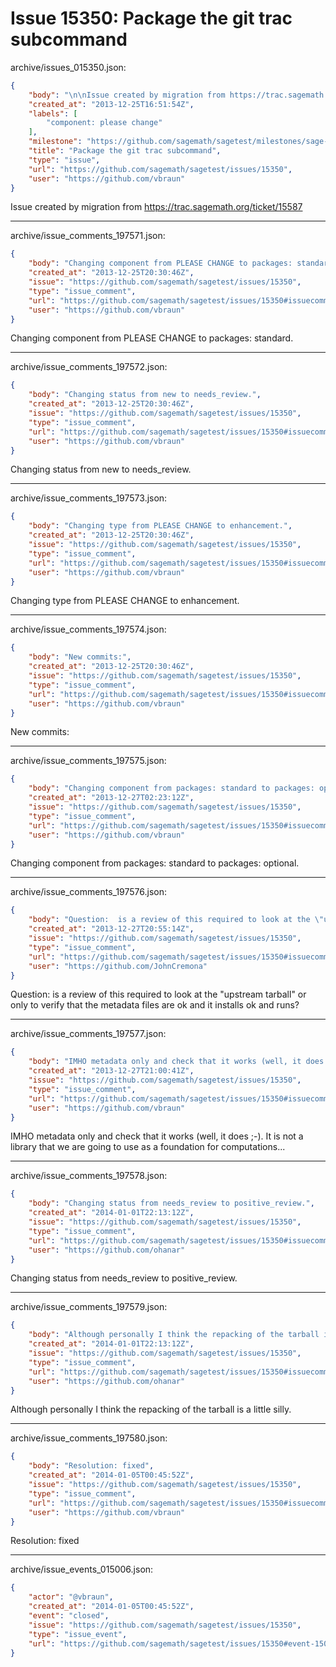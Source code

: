 # Issue 15350: Package the git trac subcommand

archive/issues_015350.json:
```json
{
    "body": "\n\nIssue created by migration from https://trac.sagemath.org/ticket/15587\n\n",
    "created_at": "2013-12-25T16:51:54Z",
    "labels": [
        "component: please change"
    ],
    "milestone": "https://github.com/sagemath/sagetest/milestones/sage-6.1",
    "title": "Package the git trac subcommand",
    "type": "issue",
    "url": "https://github.com/sagemath/sagetest/issues/15350",
    "user": "https://github.com/vbraun"
}
```


Issue created by migration from https://trac.sagemath.org/ticket/15587





---

archive/issue_comments_197571.json:
```json
{
    "body": "Changing component from PLEASE CHANGE to packages: standard.",
    "created_at": "2013-12-25T20:30:46Z",
    "issue": "https://github.com/sagemath/sagetest/issues/15350",
    "type": "issue_comment",
    "url": "https://github.com/sagemath/sagetest/issues/15350#issuecomment-197571",
    "user": "https://github.com/vbraun"
}
```

Changing component from PLEASE CHANGE to packages: standard.



---

archive/issue_comments_197572.json:
```json
{
    "body": "Changing status from new to needs_review.",
    "created_at": "2013-12-25T20:30:46Z",
    "issue": "https://github.com/sagemath/sagetest/issues/15350",
    "type": "issue_comment",
    "url": "https://github.com/sagemath/sagetest/issues/15350#issuecomment-197572",
    "user": "https://github.com/vbraun"
}
```

Changing status from new to needs_review.



---

archive/issue_comments_197573.json:
```json
{
    "body": "Changing type from PLEASE CHANGE to enhancement.",
    "created_at": "2013-12-25T20:30:46Z",
    "issue": "https://github.com/sagemath/sagetest/issues/15350",
    "type": "issue_comment",
    "url": "https://github.com/sagemath/sagetest/issues/15350#issuecomment-197573",
    "user": "https://github.com/vbraun"
}
```

Changing type from PLEASE CHANGE to enhancement.



---

archive/issue_comments_197574.json:
```json
{
    "body": "New commits:",
    "created_at": "2013-12-25T20:30:46Z",
    "issue": "https://github.com/sagemath/sagetest/issues/15350",
    "type": "issue_comment",
    "url": "https://github.com/sagemath/sagetest/issues/15350#issuecomment-197574",
    "user": "https://github.com/vbraun"
}
```

New commits:



---

archive/issue_comments_197575.json:
```json
{
    "body": "Changing component from packages: standard to packages: optional.",
    "created_at": "2013-12-27T02:23:12Z",
    "issue": "https://github.com/sagemath/sagetest/issues/15350",
    "type": "issue_comment",
    "url": "https://github.com/sagemath/sagetest/issues/15350#issuecomment-197575",
    "user": "https://github.com/vbraun"
}
```

Changing component from packages: standard to packages: optional.



---

archive/issue_comments_197576.json:
```json
{
    "body": "Question:  is a review of this required to look at the \"upstream tarball\" or only to verify that the metadata files are ok and it installs ok and runs?",
    "created_at": "2013-12-27T20:55:14Z",
    "issue": "https://github.com/sagemath/sagetest/issues/15350",
    "type": "issue_comment",
    "url": "https://github.com/sagemath/sagetest/issues/15350#issuecomment-197576",
    "user": "https://github.com/JohnCremona"
}
```

Question:  is a review of this required to look at the "upstream tarball" or only to verify that the metadata files are ok and it installs ok and runs?



---

archive/issue_comments_197577.json:
```json
{
    "body": "IMHO metadata only and check that it works (well, it does ;-). It is not a library that we are going to use as a foundation for computations...",
    "created_at": "2013-12-27T21:00:41Z",
    "issue": "https://github.com/sagemath/sagetest/issues/15350",
    "type": "issue_comment",
    "url": "https://github.com/sagemath/sagetest/issues/15350#issuecomment-197577",
    "user": "https://github.com/vbraun"
}
```

IMHO metadata only and check that it works (well, it does ;-). It is not a library that we are going to use as a foundation for computations...



---

archive/issue_comments_197578.json:
```json
{
    "body": "Changing status from needs_review to positive_review.",
    "created_at": "2014-01-01T22:13:12Z",
    "issue": "https://github.com/sagemath/sagetest/issues/15350",
    "type": "issue_comment",
    "url": "https://github.com/sagemath/sagetest/issues/15350#issuecomment-197578",
    "user": "https://github.com/ohanar"
}
```

Changing status from needs_review to positive_review.



---

archive/issue_comments_197579.json:
```json
{
    "body": "Although personally I think the repacking of the tarball is a little silly.",
    "created_at": "2014-01-01T22:13:12Z",
    "issue": "https://github.com/sagemath/sagetest/issues/15350",
    "type": "issue_comment",
    "url": "https://github.com/sagemath/sagetest/issues/15350#issuecomment-197579",
    "user": "https://github.com/ohanar"
}
```

Although personally I think the repacking of the tarball is a little silly.



---

archive/issue_comments_197580.json:
```json
{
    "body": "Resolution: fixed",
    "created_at": "2014-01-05T00:45:52Z",
    "issue": "https://github.com/sagemath/sagetest/issues/15350",
    "type": "issue_comment",
    "url": "https://github.com/sagemath/sagetest/issues/15350#issuecomment-197580",
    "user": "https://github.com/vbraun"
}
```

Resolution: fixed



---

archive/issue_events_015006.json:
```json
{
    "actor": "@vbraun",
    "created_at": "2014-01-05T00:45:52Z",
    "event": "closed",
    "issue": "https://github.com/sagemath/sagetest/issues/15350",
    "type": "issue_event",
    "url": "https://github.com/sagemath/sagetest/issues/15350#event-15006"
}
```
